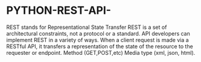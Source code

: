 # PYTHON-REST-API-
REST stands for Representational State Transfer
REST is a set of architectural constraints, not a protocol or a standard.
API developers can implement REST in a variety of ways.
When a client request is made via a RESTful API, it transfers a representation of the state of the resource to the requester or endpoint. 
Method (GET,POST,etc) 
Media type (xml, json, html). 

